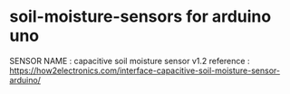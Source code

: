 # soil-moisture-sensors for arduino uno
SENSOR NAME : capacitive soil moisture sensor v1.2
reference : https://how2electronics.com/interface-capacitive-soil-moisture-sensor-arduino/
